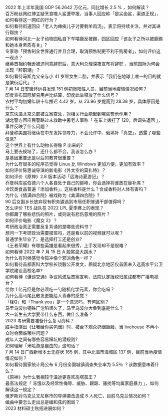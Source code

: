 2022 年上半年我国 GDP 56.2642 万亿元，同比增长 2.5 % ，如何解读？  
百万粉丝网红博主疑烹食噬人鲨遭举报，当事人回应称「是尖齿鲨，渠道正规」，如何看待这一网红的行为？  
如何看待街道回应「老人为瘫痪儿子讨要剩羊肉汤」，表示将持续关注，并对其进行帮扶？  
如何看待河北一女子动物园私自下车喂鹿反被踢，园区回应「该女子之所以被鹿踢和她本身素质有关」?  
专家称「预售制全世界通行并且合理，取消预售制更不利于购房者」，如何评价这一观点？  
继英首相约翰逊被迫同意辞职后，意大利总理深夜宣布将辞职 ，当前国际为何会出现「辞职潮」？  
如何看待马斯克父亲与小 41 岁继女生二胎，并表示「我们在地球上唯一的目的就是繁衍后代」？  
7 月 14 日安徽怀远县发现 151 例初筛阳性人员，目前当地疫情情况如何？  
印度宣布国际贸易用卢比结算，印度此举释放了什么信号？  
农村平均初婚年龄十年推迟 4.42 岁，从 23.96 岁提高到 28.38 岁，具体原因是什么？  
京东快递北京总部被立案查处，对相关行业能起到哪些警示作用？  
湖北警方回应民警路过未救助中暑老人事称「 在车上拨打了 120，后调头返回 」，事件反映了什么问题？  
拜登称美国将继续在中东发挥领导力，不会允许中、俄填补「真空」，透露了哪些信息?  
这个世界上有什么动物长得像 P 出来的?  
马上要去规培了，还什么都不会，我该怎么办？  
是基因重要还是以后的教育很重要？  
为什么有很多的程序员觉得 Linux 比 Windows 更加方便，更加有效率？  
如何评价陈思诚导演的新电影《外太空的莫扎特》？  
如何评价《原神》2.8 版本活动「远海诗夏游记」？  
乔詹科库鲨伯德六个人各自处于自己的巅峰，你会选择将谁放在替补席？  
冷饮类食品普遍「添加香料」，这些香料是什么？合成香料对人体有害吗？  
为什么《情满四合院》被戏称为《禽满四合院》?  
90 后女副乡长放弃现有职务遴选到市局任职普通干部值得吗？  
怎么评价 TES 战队在 2022 LPL 夏季赛上的表现？  
你都藏了哪些悲伤的照片，或则说有悲伤意境的照片？  
如何评价电影《魔女 2》？  
考研政治真正需要反复背诵的是哪些资料书？  
想问一下考研政治需要报班吗，还是看以前的视频就可以呢？  
普通学生毕业了，是选择打工还是创业?  
《王者荣耀》有哪些英雄是看起来很秀，上手发现却不是很难？  
如何看待 2022 年 7 月 15 日 A 股尾盘大跳水？  
为什么有时候感觉令狐冲像个邪派角色一样？  
如何看待首都医科大学校长饶毅公开发文，质疑北京地区仅首医未入选高水平公卫学院建设高校名单?  
如何看待《谭谈交通》争议风波后首案宣判，法院认定版权归属成都市广播电视台？  
给你 1 亿元但是你必须吃一勺随机化学元素，你会吃吗？  
为什么高马尾比散发更能给人青春的感觉？  
「栓Q」和「Thank you」是一个意思吗，有何区别？  
马里乌波尔钢铁厂沦陷很久了，马里乌波尔大鱼到底是什么？  
大一新生去大学要带什么东西，做什么准备？  
2023 考研需要准备什么复习资料？  
脏手指演出《让我给你买包烟》时，被台下观众扔烟砸脸，当 livehouse 不再小众时会面临哪些问题？  
成年人之间有哪些容易踩坑的潜规则?  
如何理解「米哈游是自由的」这句话？  
7 月 14 日广西新增本土无症状 165 例，其中北海市海城区 137 例，目前当地疫情情况如何？  
如何看待国家统计局公布 6 月份全国城镇调查失业率为 5.5％ ？该数据意味着什么？  
《原神》为什么我相较于温迪更喜欢高塔孤王？  
最高法规定「 冻饿以及经常性侮辱、威胁、跟踪、骚扰等均属家庭暴力 」，如何解读这一规定？  
俄罗斯对乌克兰文尼察市的导弹袭击造成 8 人死亡，目前乌克兰情况如何？  
编曲中要怎么走出总是编和弦的困局？  
2023 材料硕士秋招进展如何？  
